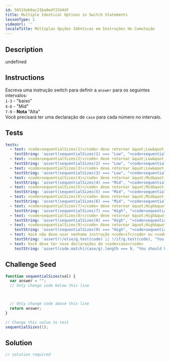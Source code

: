 ```yaml
---
id: 56533eb9ac21ba0edf2244df
title: Multiple Identical Options in Switch Statements
lessonType: 1
videoUrl: ''
localeTitle: Múltiplas Opções Idênticas em Instruções de Comutação
---
```


## Description
undefined

## Instructions
<section id="instructions"> Escreva uma instrução switch para definir a <code>answer</code> para os seguintes intervalos: <br> <code>1-3</code> - &quot;baixo&quot; <br> <code>4-6</code> - &quot;Mid&quot; <br> <code>7-9</code> - <strong>Nota</strong> &quot;Alta&quot; <br> Você precisará ter uma declaração de <code>case</code> para cada número no intervalo. </section>

## Tests
<section id='tests'>

```yml
tests:
  - text: <code>sequentialSizes(1)</code> deve retornar &quot;Low&quot;
    testString: 'assert(sequentialSizes(1) === "Low", "<code>sequentialSizes(1)</code> should return "Low"");'
  - text: <code>sequentialSizes(2)</code> deve retornar &quot;Low&quot;
    testString: 'assert(sequentialSizes(2) === "Low", "<code>sequentialSizes(2)</code> should return "Low"");'
  - text: <code>sequentialSizes(3)</code> deve retornar &quot;Low&quot;
    testString: 'assert(sequentialSizes(3) === "Low", "<code>sequentialSizes(3)</code> should return "Low"");'
  - text: <code>sequentialSizes(4)</code> deve retornar &quot;Mid&quot;
    testString: 'assert(sequentialSizes(4) === "Mid", "<code>sequentialSizes(4)</code> should return "Mid"");'
  - text: <code>sequentialSizes(5)</code> deve retornar &quot;Mid&quot;
    testString: 'assert(sequentialSizes(5) === "Mid", "<code>sequentialSizes(5)</code> should return "Mid"");'
  - text: <code>sequentialSizes(6)</code> deve retornar &quot;Mid&quot;
    testString: 'assert(sequentialSizes(6) === "Mid", "<code>sequentialSizes(6)</code> should return "Mid"");'
  - text: <code>sequentialSizes(7)</code> deve retornar &quot;High&quot;
    testString: 'assert(sequentialSizes(7) === "High", "<code>sequentialSizes(7)</code> should return "High"");'
  - text: <code>sequentialSizes(8)</code> deve retornar &quot;High&quot;
    testString: 'assert(sequentialSizes(8) === "High", "<code>sequentialSizes(8)</code> should return "High"");'
  - text: <code>sequentialSizes(9)</code> deve retornar &quot;High&quot;
    testString: 'assert(sequentialSizes(9) === "High", "<code>sequentialSizes(9)</code> should return "High"");'
  - text: Você não deve usar nenhuma instrução <code>if</code> ou <code>else</code>
    testString: 'assert(!/else/g.test(code) || !/if/g.test(code), "You should not use any <code>if</code> or <code>else</code> statements");'
  - text: Você deve ter nove declarações de <code>case</code>
    testString: 'assert(code.match(/case/g).length === 9, "You should have nine <code>case</code> statements");'

```

</section>

## Challenge Seed
<section id='challengeSeed'>

<div id='js-seed'>

```js
function sequentialSizes(val) {
  var answer = "";
  // Only change code below this line



  // Only change code above this line
  return answer;
}

// Change this value to test
sequentialSizes(1);

```

</div>



</section>

## Solution
<section id='solution'>

```js
// solution required
```
</section>
